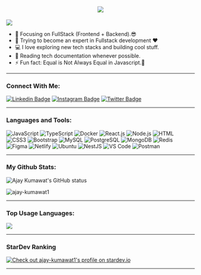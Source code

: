 <h1 align="center">
  <a href="https://git.io/typing-svg">
    <img src="https://readme-typing-svg.herokuapp.com/?lines=Hello,+There!+👋;This+is+AJAY+KUMAWAT....;Nice+to+meet+you!&center=true&size=30">
  </a>
</h1>

![](https://komarev.com/ghpvc/?username=ajay-kumawat1&color=brightgreen)

- 🔭 Focusing on FullStack (Frontend + Backend).😎
- 🌱 Trying to become an expert in Fullstack development ❤
- 💻 I love exploring new tech stacks and building cool stuff.
- 📰 Reading tech documentation whenever possible.
- ⚡ Fun fact: Equal is Not Always Equal in Javascript.🤣

---

### Connect With Me:

[![Linkedin Badge](https://img.shields.io/badge/LinkedIn-0077B5?style=for-the-badge&logo=linkedin&logoColor=white)](https://www.linkedin.com/in/ajay-kumawat1/) 
[![Instagram Badge](https://img.shields.io/badge/Instagram-E4405F?style=for-the-badge&logo=instagram&logoColor=white)](https://instagram.com/aj_kumawat0)
[![Twitter Badge](https://img.shields.io/badge/Twitter-1DA1F2?style=for-the-badge&logo=twitter&logoColor=white)](https://twitter.com/aj_kumawat0)

---

### Languages and Tools:

![JavaScript](https://img.shields.io/badge/JavaScript-F7DF1E?style=flat-square&logo=javascript&logoColor=black)
![TypeScript](https://img.shields.io/badge/TypeScript-007ACC?style=flat-square&logo=typescript&logoColor=white)
![Docker](https://img.shields.io/badge/Docker-0CC1F3?style=flat-square&logo=docker&logoColor=white)
![React.js](https://img.shields.io/badge/React.js-0081CB?style=flat-square&logo=react&logoColor=61DAFB)
![Node.js](https://img.shields.io/badge/Node.js-43853D?style=flat-square&logo=node.js&logoColor=white)
![HTML](https://img.shields.io/badge/HTML5-E34F26?style=flat-square&logo=html5&logoColor=white)
![CSS3](https://img.shields.io/badge/CSS3-1572B6?style=flat-square&logo=css3&logoColor=white)
![Bootstrap](https://img.shields.io/badge/Bootstrap-563D7C?style=flat-square&logo=bootstrap&logoColor=white)
![MySQL](https://img.shields.io/badge/MySQL-005C84?style=flat-square&logo=mysql&logoColor=white)
![PostgreSQL](https://img.shields.io/badge/PostgreSQL-31658D?style=flastic&logo=PostgreSQL&logoColor=white)
![MongoDB](https://img.shields.io/badge/MongoDB-F7F7F7?style=flat-square&logo=mongodb&logoColor=49A248)
![Redis](https://img.shields.io/badge/redis-%23DD0031.svg?&style=flat-square&logo=redis&logoColor=white)
![Figma](https://img.shields.io/badge/Figma-f7f7f7?style=flastic&logo=Figma&logoColor=F24E1E)
![Netlify](https://img.shields.io/badge/Netlify-00C7B7?style=flat-square&logo=netlify&logoColor=white)
![Ubuntu](https://img.shields.io/badge/Ubuntu-E05924?style=flat-square&logo=ubuntu&logoColor=black)
![NestJS](https://img.shields.io/badge/Nestjs-000000?style=flat-square&logo=nestjs&logoColor=D9224D)
![VS Code](https://img.shields.io/badge/VisualStudio-2C2B30?style=flastic&logo=VisualStudioCode&logoColor=007ACC)
![Postman](https://img.shields.io/badge/Postman-f7f7f7?style=flastic&logo=Postman&logoColor=FF6C37)

---

### My Github Stats:

<p>
  <img align="center" src="https://github-readme-stats.vercel.app/api?username=ajay-kumawat1&show_icons=true&include_all_commits=true&theme=algolia&hide_border=true" alt="Ajay Kumawat's GitHub status" />
</p>
<p>
  <img align="center" src="https://github-readme-streak-stats.herokuapp.com/?user=ajay-kumawat1&theme=algolia" alt="ajay-kumawat1" />
</p>

---

### Top Usage Languages:

<img align="center" src="https://github-readme-stats.vercel.app/api/top-langs/?username=ajay-kumawat1&layout=compact&theme=algolia&hide_border=true&&langs_count=10" />

---

### StarDev Ranking

<a href="https://stardev.io/developers/ajay-kumawat1"><img alt="Check out ajay-kumawat1's profile on stardev.io" src="https://stardev.io/developers/ajay-kumawat1/badge/languages/locality.svg" /></a>

---
